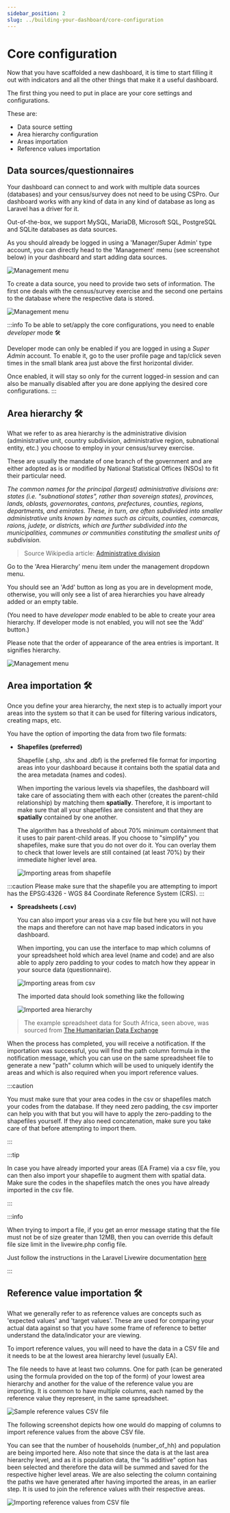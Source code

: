 ```yaml
---
sidebar_position: 2
slug: ../building-your-dashboard/core-configuration
---
```


# Core configuration

Now that you have scaffolded a new dashboard, it is time to start filling it out with indicators and all the other things that make it a useful dashboard.

The first thing you need to put in place are your core settings and configurations. 

These are:

- Data source setting
- Area hierarchy configuration
- Areas importation
- Reference values importation

## Data sources/questionnaires

Your dashboard can connect to and work with multiple data sources (databases) and your census/survey does not need to be using CSPro. Our dashboard works with any kind of data in any kind of database as long as Laravel has a driver for it.

Out-of-the-box, we support MySQL, MariaDB, Microsoft SQL, PostgreSQL and SQLite databases as data sources.

As you should already be logged in using a 'Manager/Super Admin' type account, you can directly head to the 'Management' menu (see screenshot below) in your dashboard and start adding data sources.

![Management menu](/img/developer/building-your-dashboard/management-menu.png)

To create a data source, you need to provide two sets of information. The first one deals with the census/survey exercise and the second one pertains to the database where the respective data is stored.

![Management menu](/img/developer/building-your-dashboard/create-questionnaire.png)

:::info
To be able to set/apply the core configurations, you need to enable _developer_ mode &#128736;

Developer mode can only be enabled if you are logged in using a _Super Admin_ account. To enable it, go to the user profile page and tap/click seven times in the small blank area just above the first horizontal divider.

Once enabled, it will stay so only for the current logged-in session and can also be manually disabled after you are done applying the desired core configurations.
:::

## Area hierarchy &#128736;

What we refer to as area hierarchy is the administrative division (administrative unit, country subdivision, administrative region, subnational entity, etc.) you choose to employ in your census/survey exercise.

These are usually the mandate of one branch of the government and are either adopted as is or modified by National Statistical Offices (NSOs) to fit their particular need.

*The common names for the principal (largest) administrative divisions are: states (i.e. "subnational states", rather than sovereign states), provinces, lands, oblasts, governorates, cantons, prefectures, counties, regions, departments, and emirates. These, in turn, are often subdivided into smaller administrative units known by names such as circuits, counties, comarcas, raions, județe, or districts, which are further subdivided into the municipalities, communes or communities constituting the smallest units of subdivision.* 

> Source Wikipedia article: [Administrative division](https://en.wikipedia.org/wiki/Administrative_division)

Go to the 'Area Hierarchy' menu item under the management dropdown menu.

You should see an 'Add' button as long as you are in development mode, otherwise, you will only see a list of area hierarchies you have already added or an empty table.

(You need to have *developer mode* enabled to be able to create your area hierarchy. If developer mode is not enabled, you will not see the 'Add' button.)

Please note that the order of appearance of the area entries is important. It signifies hierarchy.

![Management menu](/img/developer/building-your-dashboard/area-hierarchy.png)

## Area importation &#128736;

Once you define your area hierarchy, the next step is to actually import your areas into the system so that it can be used for filtering various indicators, creating maps, etc.

You have the option of importing the data from two file formats:

- **Shapefiles (preferred)**

    Shapefile (.shp, .shx and .dbf) is the preferred file format for importing areas into your dashboard because it contains both the spatial data and the area metadata (names and codes).

    When importing the various levels via shapefiles, the dashboard will take care of associating them with each other (creates the parent-child relationship) by matching them **spatially**. Therefore, it is important to make sure that all your shapefiles are consistent and that they are **spatially** contained by one another. 
    
    The algorithm has a threshold of about 70% minimum containment that it uses to pair parent-child areas. If you choose to "simplify" you shapefiles, make sure that you do not over do it. You can overlay them to check that lower levels are still contained (at least 70%) by their immediate higher level area.

    ![Importing areas from shapefile](/img/developer/building-your-dashboard/importing-area-hierarchy-from-shapefile.png)

:::caution
Please make sure that the shapefile you are attempting to import has the EPSG:4326 - WGS 84 Coordinate Reference System (CRS).
:::

- **Spreadsheets (.csv)**

    You can also import your areas via a csv file but here you will not have the maps and therefore can not have map based indicators in you dashboard.

    When importing, you can use the interface to map which columns of your spreadsheet hold which area level (name and code) and are also able to apply zero padding to your codes to match how they appear in your source data (questionnaire).

    ![Importing areas from csv](/img/developer/building-your-dashboard/importing-area-hierarchy-from-csv.png)

    The imported data should look something like the following

    ![Imported area hierarchy](/img/developer/building-your-dashboard/imported-area-hierarchy.png)

> The example spreadsheet data for South Africa, seen above, was sourced from [The Humanitarian Data Exchange](https://data.humdata.org/)

When the process has completed, you will receive a notification. If the importation was successful, you will find the path column formula in the notification message, which you can use on the same spreadsheet file to 
generate a new "path" column which will be used to uniquely identify the areas and which is also required when you import reference values.

:::caution

You must make sure that your area codes in the csv or shapefiles match your codes from the database. If they need zero padding, the csv importer can help you with that but you will have to apply the zero-padding to the shapefiles yourself. If they also need concatenation, make sure you take care of that before attempting to import them.

:::

:::tip

In case you have already imported your areas (EA Frame) via a csv file, you can then also import your shapefile to augment them with spatial data. Make sure the codes in the shapefiles match the ones you have already imported in the csv file.

:::

:::info

When trying to import a file, if you get an error message stating that the file must not be of size greater than 12MB, then you can override this default file size limit in the livewire.php config file.

Just follow the instructions in the Laravel Livewire documentation [here](https://livewire.laravel.com/docs/uploads#global-validation)

:::

## Reference value importation &#128736;

What we generally refer to as reference values are concepts such as 'expected values' and 'target values'. These are used for comparing your actual data against so that you have some frame of reference to better understand the data/indicator your are viewing.

To import reference values, you will need to have the data in a CSV file and it needs to be at the lowest area hierarchy level (usually EA).

The file needs to have at least two columns. One for path (can be generated using the formula provided on the top of the form) of your lowest area hierarchy and another for the value of the reference value you are importing. It is common to have multiple columns, each named by the reference value they represent, in the same spreadsheet.

![Sample reference values CSV file](/img/developer/building-your-dashboard/reference-value-spreadsheet.png)

The following screenshot depicts how one would do mapping of columns to import reference values from the above CSV file.

You can see that the number of households (number_of_hh) and population are being imported here. Also note that since the data is at the last area hierarchy level, and as it is population data, the "Is additive" option has been selected and therefore the data will be summed and saved for the respective higher level areas. We are also selecting the column containing the paths we have generated after having imported the areas, in an earlier step. It is used to join the reference values with their respective areas.

![Importing reference values from CSV file](/img/developer/building-your-dashboard/importing-reference-values.png)